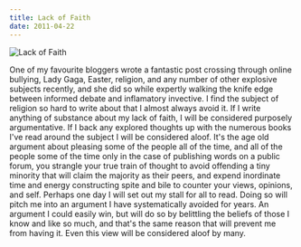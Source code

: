 ```yaml
---
title: Lack of Faith
date: 2011-04-22
---
```


![Lack of Faith](https://source.unsplash.com/gp8BLyaTaA0/1600x900)

One of my favourite bloggers wrote a fantastic post crossing through online bullying, Lady Gaga, Easter, religion, and any number of other explosive subjects recently, and she did so while expertly walking the knife edge between informed debate and inflamatory invective. I find the subject of religion so hard to write about that I almost always avoid it. If I write anything of substance about my lack of faith, I will be considered purposely argumentative. If I back any explored thoughts up with the numerous books I've read around the subject I will be considered aloof. It's the age old argument about pleasing some of the people all of the time, and all of the people some of the time only in the case of publishing words on a public forum, you strangle your true train of thought to avoid offending a tiny minority that will claim the majority as their peers, and expend inordinate time and energy constructing spite and bile to counter your views, opinions, and self. Perhaps one day I will set out my stall for all to read. Doing so will pitch me into an argument I have systematically avoided for years. An argument I could easily win, but will do so by belittling the beliefs of those I know and like so much, and that's the same reason that will prevent me from having it. Even this view will be considered aloof by many.